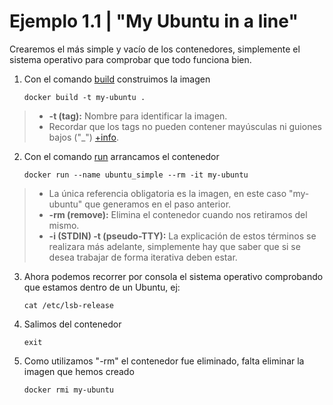 [tagsInDocker]: https://docs.docker.com/engine/reference/commandline/tag/
[buildInDocker]:https://docs.docker.com/engine/reference/commandline/build/
[runInDocker]:https://docs.docker.com/engine/reference/run/
[execInDocker]: https://docs.docker.com/engine/reference/commandline/exec/

# Ejemplo 1.1 | "My Ubuntu in a line"
Crearemos el más simple y vacío de los contenedores, simplemente el sistema operativo para comprobar que todo funciona bien.

1. Con el comando [build][buildInDocker] construimos la imagen
   
   `docker build -t my-ubuntu .`
>-  **-t (tag):** Nombre para identificar la imagen.
>- Recordar que los tags no pueden contener mayúsculas ni guiones bajos ("_") [+info][tagsInDocker].

2. Con el comando [run][runInDocker] arrancamos el contenedor
   
   `docker run --name ubuntu_simple --rm -it my-ubuntu`

>- La única referencia obligatoria es la imagen, en este caso "my-ubuntu" que generamos en el paso anterior.
>- **-rm (remove):** Elimina el contenedor cuando nos retiramos del mismo.
>- **-i (STDIN) -t (pseudo-TTY):** La explicación de estos términos se realizara más adelante, simplemente hay que saber que si se desea trabajar de forma iterativa deben estar.

3. Ahora podemos recorrer por consola el sistema operativo comprobando que estamos dentro de un Ubuntu, ej: 
   
   `cat /etc/lsb-release`

4. Salimos del contenedor
   
   `exit`

5. Como utilizamos "-rm" el contenedor fue eliminado, falta eliminar la imagen que hemos creado
   
   `docker rmi my-ubuntu`